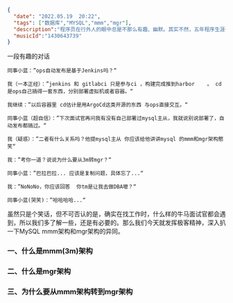 ```json
{
  "date": "2022.05.19  20:22",
  "tags": ["数据库","MYSQL","mmm","mgr"],
  "description":"程序员在行外人的眼中总是不那么有趣、幽默。其实不然，五年程序生涯也算接触过不少程序员，发现其实程序员群体是一群有趣、单纯的人，相处很容易、也很舒服。这不日常聊天也不忘聊技术的宅男，被我硬掰都掰不弯~哈哈",
  "musicId":"1430643739"
}

```



一段有趣的对话

    同事小蓝：”ops自动发布是基于Jenkins吗？“
    
    我（一本正经）：”jenkins 和 gitlabci 只是参与ci ，构建完成推到harbor    。 cd是ops自己搞得一套东西，分别部署虚拟机或者容器。“
    
    我继续：”以后容器里 cd估计是用ArgoCd这类开源的东西 与ops直接交互。“
    
    同事小蓝（超自信）：”下次面试官再问我有没有自己部署过mysql主从，我就说别说部署了，自动发布都搞过。“
    
    我（疑惑）：”二者有什么关系吗？他提mysql主从 你应该给他讲讲mysql 的mmm和mgr架构憨笑“
    
    我：”考你一道？说说为什么要从3m转mgr？“
    
    同事小蓝：”巴拉巴拉... 应该是复制问题，具体忘了...“
    
    我：”NoNoNo，你应该回答  你tm是让我去做DBA嚒？“
    
    同事小蓝(哭笑)：”哈哈哈哈...“
虽然只是个笑话，但不可否认的是，确实在找工作时，什么样的牛马面试官都会遇到，所以我们多了解一些，还是有必要的。那么我们今天就发挥极客精神，深入扒一下MySQL mmm架构和mgr架构的异同。



### 一、什么是mmm(3m)架构

### 二、什么是mgr架构

### 三、为什么要从mmm架构转到mgr架构

